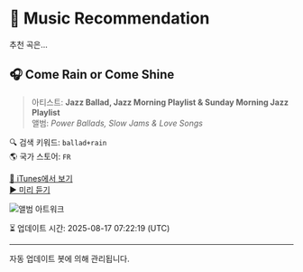 
# 🎵 Music Recommendation

추천 곡은...

## 🎧 Come Rain or Come Shine  
> 아티스트: **Jazz Ballad, Jazz Morning Playlist & Sunday Morning Jazz Playlist**  
> 앨범: _Power Ballads, Slow Jams & Love Songs_  

🔍 검색 키워드: `ballad+rain`  
🌎 국가 스토어: `FR`

[🔗 iTunes에서 보기](https://music.apple.com/fr/album/come-rain-or-come-shine/1712591137?i=1712591923&uo=4)  
[▶️ 미리 듣기](https://audio-ssl.itunes.apple.com/itunes-assets/AudioPreview126/v4/c4/30/2f/c4302fb6-c190-f25d-81d8-f5abe53d36ad/mzaf_8813400865892455363.plus.aac.p.m4a)

![앨범 아트워크](https://is1-ssl.mzstatic.com/image/thumb/Music126/v4/74/a7/d5/74a7d5b4-12a5-9cb4-15d7-f9766216a203/0000911539651.jpg/100x100bb.jpg)

⏳ 업데이트 시간: 2025-08-17 07:22:19 (UTC)

---
자동 업데이트 봇에 의해 관리됩니다.
